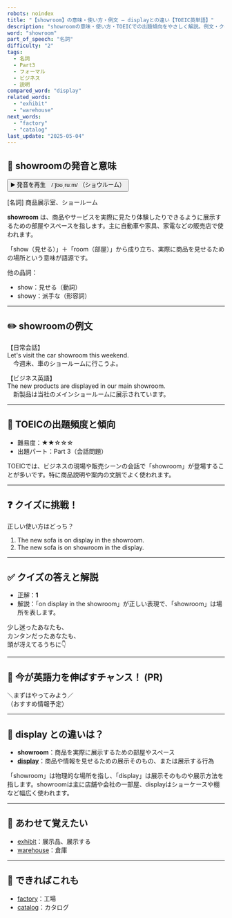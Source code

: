 ```yaml
---
robots: noindex
title: "【showroom】の意味・使い方・例文 ― displayとの違い【TOEIC英単語】"
description: "showroomの意味・使い方・TOEICでの出題傾向をやさしく解説。例文・クイズ付きでdisplayとの違いもわかりやすく学べます。"
word: "showroom"
part_of_speech: "名詞"
difficulty: "2"
tags:
  - 名詞
  - Part3
  - フォーマル
  - ビジネス
  - 説明
compared_word: "display"
related_words:
  - "exhibit"
  - "warehouse"
next_words:
  - "factory"
  - "catalog"
last_update: "2025-05-04"
---
```


## 🔰 showroomの発音と意味

<button class="play-audio" onclick="playTTS('showroom')">
  <span class="play-audio-main">
    ▶️ 発音を再生　/ˈʃoʊˌruːm/
  </span>
  <span class="play-audio-sub">
    （ショウルーム）
  </span>
</button>

[名詞] 商品展示室、ショールーム

**showroom** は、商品やサービスを実際に見たり体験したりできるように展示するための部屋やスペースを指します。主に自動車や家具、家電などの販売店で使われます。

「show（見せる）」＋「room（部屋）」から成り立ち、実際に商品を見せるための場所という意味が語源です。

他の品詞：  
- show：見せる（動詞）
- showy：派手な（形容詞）

---

## ✏️ showroomの例文

【日常会話】  
Let's visit the car showroom this weekend.  
　今週末、車のショールームに行こうよ。

【ビジネス英語】  
The new products are displayed in our main showroom.  
　新製品は当社のメインショールームに展示されています。

---

## 🎯 TOEICの出題頻度と傾向

- 難易度：★★☆☆☆
- 出題パート：Part 3（会話問題）

TOEICでは、ビジネスの現場や販売シーンの会話で「showroom」が登場することが多いです。特に商品説明や案内の文脈でよく使われます。

---

## ❓ クイズに挑戦！

正しい使い方はどっち？

1. The new sofa is on display in the showroom.  
2. The new sofa is on showroom in the display.

---

## ✅ クイズの答えと解説

- 正解：**1**
- 解説：「on display in the showroom」が正しい表現で、「showroom」は場所を表します。

少し迷ったあなたも、  
カンタンだったあなたも、  
頭が冴えてるうちに👇️

---

## 🚀 今が英語力を伸ばすチャンス！ (PR)

<div class="info-center">
＼まずはやってみよう／<br>  
（おすすめ情報予定）
</div>

---

## 🤔  display との違いは？

- **showroom**：商品を実際に展示するための部屋やスペース
- **[display](/word/display)**：商品や情報を見せるための展示そのもの、または展示する行為

「showroom」は物理的な場所を指し、「display」は展示そのものや展示方法を指します。showroomは主に店舗や会社の一部屋、displayはショーケースや棚など幅広く使われます。

---

## 🧩 あわせて覚えたい

- [exhibit](/word/exhibit)：展示品、展示する
- [warehouse](/word/warehouse)：倉庫

---

## 📖 できればこれも

- [factory](/word/factory)：工場
- [catalog](/word/catalog)：カタログ

<!-- cvid: aid08_bid08 -->

